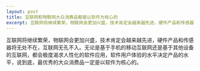 ```yaml
---
layout: post
title: 互联网和物联网大众消费品都是以软件为核心的
excerpt: 互联网将继续繁荣，物联网会更加兴盛，技术肯定会越来越先进，硬件产品和传感器将无处不在，互联网无孔不入……
---
```


互联网将继续繁荣，物联网会更加兴盛，技术肯定会越来越先进，硬件产品和传感器将无处不在，互联网无孔不入。无论是基于手机的移动互联网还是基于其他设备的互联网，都会极度渴求人性化的软件应用，软件用户体验的水平决定产品的水平，说到底，最优秀的大众消费品一定是以软件为核心的。